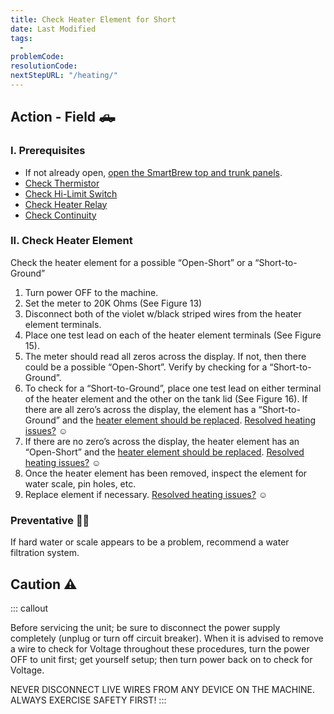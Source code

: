 ```yaml
---
title: Check Heater Element for Short
date: Last Modified 
tags:
  - 
problemCode: 
resolutionCode: 
nextStepURL: "/heating/"
---
```

## Action - Field 🛻

### I. Prerequisites

- If not already open, [open the SmartBrew top and trunk panels](/smartbrew/kb/open-smartbrew/).
- [Check Thermistor](/smartbrew/kb/check-thermistor/)
- [Check Hi-Limit Switch](/smartbrew/kb/check-hi-limit/)
- [Check Heater Relay](/smartbrew/kb/check-heater-relay/)
- [Check Continuity](/smartbrew/kb/check-continuity/)

### II. Check Heater Element

Check the heater element for a possible “Open-Short” or a “Short-to-Ground”

1. Turn power OFF to the machine.
2. Set the meter to 20K Ohms (See Figure 13)
3. Disconnect both of the violet w/black striped wires from the heater element terminals.
4. Place one test lead on each of the heater element terminals (See Figure 15).
5. The meter should read all zeros across the display. If not, then there could be a possible “Open-Short”. Verify by checking for a “Short-to-Ground”.
6. To check for a “Short-to-Ground”, place one test lead on either terminal of the heater element and the other on the tank lid (See Figure 16). If there are all zero’s across the display, the element has a “Short-to-Ground” and the [heater element should be replaced](/pdf/757524-heater-element-replacement.pdf). [Resolved heating issues?](/resolution/310/) ☺️
7. If there are no zero’s across the display, the heater element has an “Open-Short” and the [heater element should be replaced](/pdf/757524-heater-element-replacement.pdf). [Resolved heating issues?](/resolution/310/) ☺️
8. Once the heater element has been removed, inspect the element for water scale, pin holes, etc.
9. Replace element if necessary. [Resolved heating issues?](/resolution/310/) ☺️

### Preventative 👨‍⚕️

If hard water or scale appears to be a problem, recommend a water filtration system.

##  Caution ⚠️

::: callout

Before servicing the unit; be sure to disconnect the power supply completely (unplug or turn off circuit breaker). When it is advised to remove a wire to check for Voltage throughout these procedures, turn the power OFF to unit first; get yourself setup; then turn power back on to check for Voltage.

NEVER DISCONNECT LIVE WIRES FROM ANY DEVICE ON THE MACHINE. ALWAYS EXERCISE SAFETY FIRST!
:::

